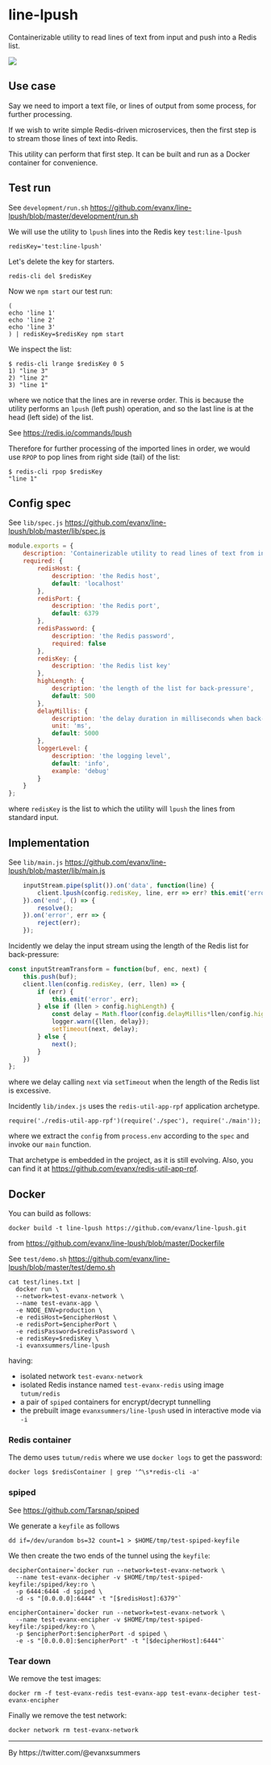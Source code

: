 
# line-lpush

Containerizable utility to read lines of text from input and push into a Redis list.

<img src="https://raw.githubusercontent.com/evanx/line-lpush/master/docs/readme/main2.png"/>

## Use case

Say we need to import a text file, or lines of output from some process, for further processing.

If we wish to write simple Redis-driven microservices, then the first step is to stream those lines of text into Redis.

This utility can perform that first step. It can be built and run as a Docker container for convenience.

## Test run

See `development/run.sh` https://github.com/evanx/line-lpush/blob/master/development/run.sh

We will use the utility to `lpush` lines into the Redis key `test:line-lpush`
```
redisKey='test:line-lpush'
```
Let's delete the key for starters.
```
redis-cli del $redisKey
```
Now we `npm start` our test run:
```
(
echo 'line 1'
echo 'line 2'
echo 'line 3'
) | redisKey=$redisKey npm start
```
We inspect the list:
```
$ redis-cli lrange $redisKey 0 5
1) "line 3"
2) "line 2"
3) "line 1"
```
where we notice that the lines are in reverse order. This is because the utility performs an `lpush` (left push) operation, and so the last line is at the head (left side) of the list.

See https://redis.io/commands/lpush

Therefore for further processing of the imported lines in order, we would use `RPOP` to pop lines from right side (tail) of the list:
```
$ redis-cli rpop $redisKey
"line 1"
```

## Config spec

See `lib/spec.js` https://github.com/evanx/line-lpush/blob/master/lib/spec.js
```javascript
module.exports = {
    description: 'Containerizable utility to read lines of text from input and push into a Redis list.',
    required: {
        redisHost: {
            description: 'the Redis host',
            default: 'localhost'
        },
        redisPort: {
            description: 'the Redis port',
            default: 6379
        },
        redisPassword: {
            description: 'the Redis password',
            required: false
        },
        redisKey: {
            description: 'the Redis list key'
        },
        highLength: {
            description: 'the length of the list for back-pressure',
            default: 500
        },
        delayMillis: {
            description: 'the delay duration in milliseconds when back-pressure',
            unit: 'ms',
            default: 5000
        },
        loggerLevel: {
            description: 'the logging level',
            default: 'info',
            example: 'debug'
        }
    }
};
```
where `redisKey` is the list to which the utility will `lpush` the lines from standard input.

## Implementation

See `lib/main.js` https://github.com/evanx/line-lpush/blob/master/lib/main.js
```javascript
    inputStream.pipe(split()).on('data', function(line) {
        client.lpush(config.redisKey, line, err => err? this.emit('error', err): undefined);
    }).on('end', () => {
        resolve();
    }).on('error', err => {
        reject(err);
    });
```

Incidently we delay the input stream using the length of the Redis list for back-pressure:
```javascript
const inputStreamTransform = function(buf, enc, next) {
    this.push(buf);
    client.llen(config.redisKey, (err, llen) => {
        if (err) {
            this.emit('error', err);
        } else if (llen > config.highLength) {
            const delay = Math.floor(config.delayMillis*llen/config.highLength);
            logger.warn({llen, delay});
            setTimeout(next, delay);
        } else {
            next();
        }
    })
};
```
where we delay calling `next` via `setTimeout` when the length of the Redis list is excessive.

Incidently `lib/index.js` uses the `redis-util-app-rpf` application archetype.
```
require('./redis-util-app-rpf')(require('./spec'), require('./main'));
```
where we extract the `config` from `process.env` according to the `spec` and invoke our `main` function.

That archetype is embedded in the project, as it is still evolving. Also, you can find it at https://github.com/evanx/redis-util-app-rpf.


## Docker

You can build as follows:
```
docker build -t line-lpush https://github.com/evanx/line-lpush.git
```
from https://github.com/evanx/line-lpush/blob/master/Dockerfile

See `test/demo.sh` https://github.com/evanx/line-lpush/blob/master/test/demo.sh
```
cat test/lines.txt |
  docker run \
  --network=test-evanx-network \
  --name test-evanx-app \
  -e NODE_ENV=production \
  -e redisHost=$encipherHost \
  -e redisPort=$encipherPort \
  -e redisPassword=$redisPassword \
  -e redisKey=$redisKey \
  -i evanxsummers/line-lpush
```
having:
- isolated network `test-evanx-network`
- isolated Redis instance named `test-evanx-redis` using image `tutum/redis`
- a pair of `spiped` containers for encrypt/decrypt tunnelling
- the prebuilt image `evanxsummers/line-lpush` used in interactive mode via `-i`

### Redis container

The demo uses `tutum/redis` where we use `docker logs` to get the password:
```
docker logs $redisContainer | grep '^\s*redis-cli -a'
```

### spiped

See https://github.com/Tarsnap/spiped

We generate a `keyfile` as follows
```
dd if=/dev/urandom bs=32 count=1 > $HOME/tmp/test-spiped-keyfile
```

We then create the two ends of the tunnel using the `keyfile`:
```
decipherContainer=`docker run --network=test-evanx-network \
  --name test-evanx-decipher -v $HOME/tmp/test-spiped-keyfile:/spiped/key:ro \
  -p 6444:6444 -d spiped \
  -d -s "[0.0.0.0]:6444" -t "[$redisHost]:6379"`
```
```
encipherContainer=`docker run --network=test-evanx-network \
  --name test-evanx-encipher -v $HOME/tmp/test-spiped-keyfile:/spiped/key:ro \
  -p $encipherPort:$encipherPort -d spiped \
  -e -s "[0.0.0.0]:$encipherPort" -t "[$decipherHost]:6444"`
```

### Tear down

We remove the test images:
```
docker rm -f test-evanx-redis test-evanx-app test-evanx-decipher test-evanx-encipher
```
Finally we remove the test network:
```
docker network rm test-evanx-network
```

<hr>
By https://twitter.com/@evanxsummers
